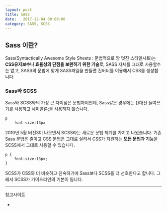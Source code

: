 ```yaml
---
layout: post
title: SASS
date:   2017-12-04 00:00:00
category: SASS, SCSS
---
```


## Sass 이란?
Sass(Syntactically Awesome Style Sheets : 문법적으로 짱 멋진 스타일시트)는 **CSS유지보수나 효율성의 단점을 보완하기 위한 기술**로, SASS 자체를 그대로 사용할수는 없고, SASS의 문법에 맞게 SASS파일을 만들면 컨버터를 이용해서 CSS를 생성합니다.

### Sass와 SCSS
Sass와 SCSS와의 가장 큰 차이점은 문법차이인데, Sass같은 경우에는 {}대신 들여쓰기를 사용하고 세미콜론;을 사용하지 않습니다. 

    p
        font-size:13px

2010년 5월 버전3이 나오면서 SCSS라는 새로운 문법 체계를 가지고 나왔습니다. 기존 Sass 문법은 줄이고 CSS 문법은 그대로 살려서 CSS가 지원하는 **모든 문법과 기능**을 SCSS에서 그대로 사용할 수 있습니다.

    p {
        font-size:13px;
    }

SCSS가 CSS와 더 비슷하고 친숙하기에 Sass보다 SCSS를 더 선호한다고 합니다. 그래서 SCSS가 가이드라인의 기본이 됩니다.

----------------------------


참고사이트
- []()
